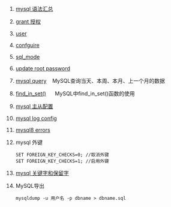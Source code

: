 1. [mysql 语法汇总](/Inc/MySql/inc/mysql.md)
2. [grant 授权](/Inc/MySql/inc/grant.md)
3. [user](/Inc/MySql/inc/user.md)
4. [confguire](/Inc/MySql/inc/confguire.md)
5. [sql_mode](/Inc/MySql/inc/sql_mode.md)
6. [update root password](/Inc/MySql/inc/update_root_password.md)
7. [mysql query](/Inc/MySql/inc/query.md)&nbsp;&nbsp;&nbsp;&nbsp;MySQL查询当天、本周、本月、上一个月的数据
8. [find_in_set()](/Inc/MySql/inc/find_in_set.md) &nbsp;&nbsp;&nbsp;&nbsp; MySQL中find_in_set()函数的使用
9. [mysql 主从配置](/Inc/MySql/inc/master-slave.md)
10. [mysql log config](/Inc/MySql/inc/log-config.md)
11. [mysql8 errors](/Inc/MySql/inc/mysql8.md)
12. mysql 外键
      
        SET FOREIGN_KEY_CHECKS=0; //取消外键
        SET FOREIGN_KEY_CHECKS=1; //启用外键
        
13. [mysql 关键字和保留字](https://dev.mysql.com/doc/refman/8.0/en/keywords.html)
14. MySQL导出

        mysqldump -u 用户名 -p dbname > dbname.sql


